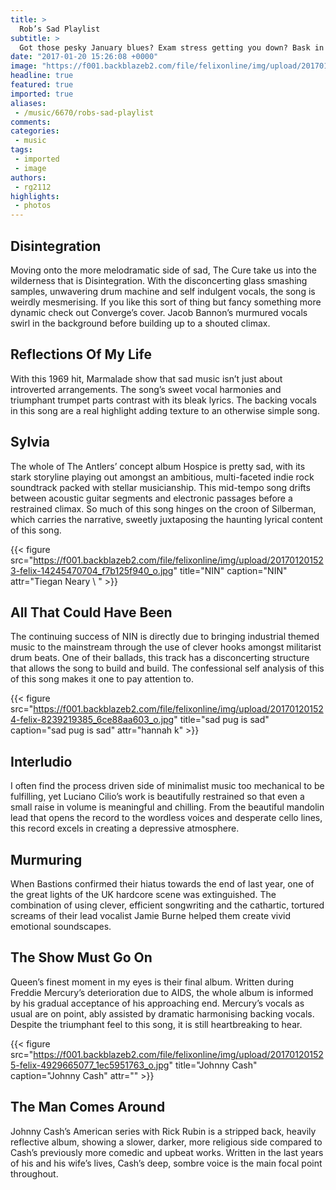 ```yaml
---
title: >
  Rob’s Sad Playlist
subtitle: >
  Got those pesky January blues? Exam stress getting you down? Bask in your own sweet, sweet self pity with this playlist from our very own Rob Garside.
date: "2017-01-20 15:26:08 +0000"
image: "https://f001.backblazeb2.com/file/felixonline/img/upload/201701201522-felix-7366772320_351de23de2_o.jpg"
headline: true
featured: true
imported: true
aliases:
 - /music/6670/robs-sad-playlist
comments:
categories:
 - music
tags:
 - imported
 - image
authors:
 - rg2112
highlights:
 - photos
---
```


## Disintegration
Moving onto the more melodramatic side of sad, The Cure take us into the wilderness that is Disintegration. With the disconcerting glass smashing samples, unwavering drum machine and self indulgent vocals, the song is weirdly mesmerising. If you like this sort of thing but fancy something more dynamic check out Converge’s cover. Jacob Bannon’s murmured vocals swirl in the background before building up to a shouted climax.
## Reflections Of My Life
With this 1969 hit, Marmalade show that sad music isn’t just about introverted arrangements. The song’s sweet vocal harmonies and triumphant trumpet parts contrast with its bleak lyrics. The backing vocals in this song are a real highlight adding texture to an otherwise simple song.
## Sylvia
The whole of The Antlers’ concept album Hospice is pretty sad, with its stark storyline playing out amongst an ambitious, multi-faceted indie rock soundtrack packed with stellar musicianship. This mid-tempo song drifts between acoustic guitar segments and electronic passages before a restrained climax. So much of this song hinges on the croon of Silberman, which carries the narrative, sweetly juxtaposing the haunting lyrical content of this song.

{{< figure src="https://f001.backblazeb2.com/file/felixonline/img/upload/201701201523-felix-14245470704_f7b125f940_o.jpg" title="NIN" caption="NIN" attr="Tiegan Neary \ " >}}

## All That Could Have Been
The continuing success of NIN is directly due to bringing industrial themed music to the mainstream through the use of clever hooks amongst militarist drum beats. One of their ballads, this track has a disconcerting structure that allows the song to build and build. The confessional self analysis  of this of this song makes it one to pay attention to.

{{< figure src="https://f001.backblazeb2.com/file/felixonline/img/upload/201701201524-felix-8239219385_6ce88aa603_o.jpg" title="sad pug is sad" caption="sad pug is sad" attr="hannah k" >}}

## Interludio
I often find the process driven side of minimalist music too mechanical to be fulfilling, yet Luciano Cilio’s work is beautifully restrained so that even a small raise in volume is meaningful and chilling. From the beautiful mandolin lead that opens the record to the wordless voices and desperate cello lines, this record excels in creating a depressive atmosphere.
## Murmuring
When Bastions confirmed their hiatus towards the end of last year, one of the great lights of the UK hardcore scene was extinguished. The combination of using clever, efficient songwriting and the cathartic, tortured screams of their lead vocalist Jamie Burne helped them create vivid emotional soundscapes.
## The Show Must Go On
Queen’s finest moment in my eyes is their final album. Written during Freddie Mercury’s deterioration due to AIDS, the whole album is informed by his gradual acceptance of his approaching end. Mercury’s vocals as usual are on point, ably assisted by dramatic harmonising backing vocals. Despite the triumphant feel to this song, it is still heartbreaking to hear.

{{< figure src="https://f001.backblazeb2.com/file/felixonline/img/upload/201701201525-felix-4929665077_1ec5951763_o.jpg" title="Johnny Cash" caption="Johnny Cash" attr="" >}}

## The Man Comes Around
Johnny Cash’s American series with Rick Rubin is a stripped back, heavily reflective album, showing a slower, darker, more religious side compared to Cash’s previously more comedic and upbeat works. Written in the last years of his and his wife’s lives, Cash’s deep, sombre voice is the main focal point throughout.

